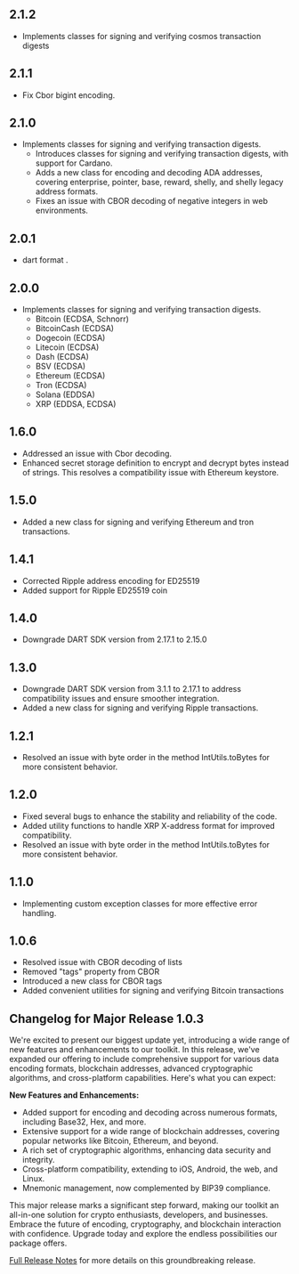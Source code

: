 ## 2.1.2
   - Implements classes for signing and verifying cosmos transaction digests

## 2.1.1
   - Fix Cbor bigint encoding.

## 2.1.0
- Implements classes for signing and verifying transaction digests.
   - Introduces classes for signing and verifying transaction digests, with support for Cardano.
   - Adds a new class for encoding and decoding ADA addresses, covering enterprise, pointer, base, reward, shelly, and shelly legacy address formats.
   - Fixes an issue with CBOR decoding of negative integers in web environments.

## 2.0.1
   - dart format .

## 2.0.0
- Implements classes for signing and verifying transaction digests.
   - Bitcoin (ECDSA, Schnorr)
   - BitcoinCash (ECDSA)
   - Dogecoin (ECDSA)
   - Litecoin (ECDSA)
   - Dash (ECDSA)
   - BSV (ECDSA)
   - Ethereum (ECDSA)
   - Tron (ECDSA)
   - Solana (EDDSA)
   - XRP (EDDSA, ECDSA)

## 1.6.0
- Addressed an issue with Cbor decoding.
- Enhanced secret storage definition to encrypt and decrypt bytes instead of strings. This resolves a compatibility issue with Ethereum keystore.


## 1.5.0
- Added a new class for signing and verifying Ethereum and tron transactions.

## 1.4.1
- Corrected Ripple address encoding for ED25519
- Added support for Ripple ED25519 coin

## 1.4.0
- Downgrade DART SDK version from 2.17.1 to 2.15.0

## 1.3.0
- Downgrade DART SDK version from 3.1.1 to 2.17.1 to address compatibility issues and ensure smoother integration.
- Added a new class for signing and verifying Ripple transactions.

## 1.2.1
- Resolved an issue with byte order in the method IntUtils.toBytes for more consistent behavior.

## 1.2.0
- Fixed several bugs to enhance the stability and reliability of the code.
- Added utility functions to handle XRP X-address format for improved compatibility.
- Resolved an issue with byte order in the method IntUtils.toBytes for more consistent behavior.

## 1.1.0
- Implementing custom exception classes for more effective error handling.

## 1.0.6
- Resolved issue with CBOR decoding of lists
- Removed "tags" property from CBOR
- Introduced a new class for CBOR tags
- Added convenient utilities for signing and verifying Bitcoin transactions

## Changelog for Major Release 1.0.3

We're excited to present our biggest update yet, introducing a wide range of new features and enhancements to our toolkit. In this release, we've expanded our offering to include comprehensive support for various data encoding formats, blockchain addresses, advanced cryptographic algorithms, and cross-platform capabilities. Here's what you can expect:

**New Features and Enhancements:**

- Added support for encoding and decoding across numerous formats, including Base32, Hex, and more.
- Extensive support for a wide range of blockchain addresses, covering popular networks like Bitcoin, Ethereum, and beyond.
- A rich set of cryptographic algorithms, enhancing data security and integrity.
- Cross-platform compatibility, extending to iOS, Android, the web, and Linux.
- Mnemonic management, now complemented by BIP39 compliance.

This major release marks a significant step forward, making our toolkit an all-in-one solution for crypto enthusiasts, developers, and businesses. Embrace the future of encoding, cryptography, and blockchain interaction with confidence. Upgrade today and explore the endless possibilities our package offers.

[Full Release Notes](https://github.com/mrtnetwork/blockchain_utils) for more details on this groundbreaking release.
